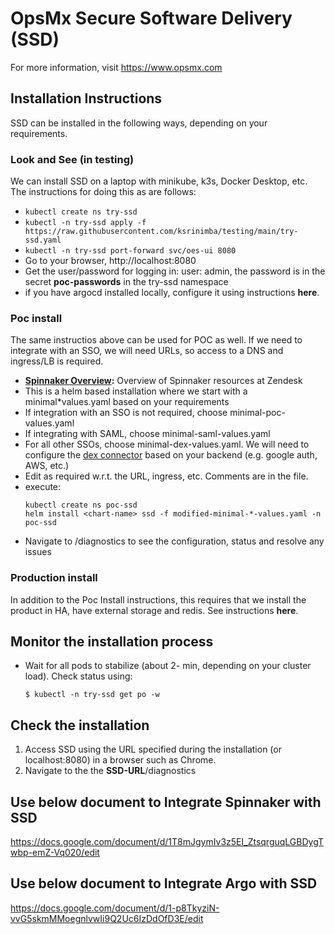# OpsMx Secure Software Delivery (SSD)
For more information, visit https://www.opsmx.com

## Installation Instructions
SSD can be installed in the following ways, depending on your requirements.

### Look and See (in testing)
We can install SSD on a laptop with minikube, k3s, Docker Desktop, etc.
The instructions for doing this as are follows:
- ```kubectl create ns try-ssd```
- ```kubectl -n try-ssd apply -f https://raw.githubusercontent.com/ksrinimba/testing/main/try-ssd.yaml```
- ```kubectl -n try-ssd port-forward svc/oes-ui 8080```
- Go to your browser, http://localhost:8080
- Get the user/password for logging in: user: admin, the password is in the secret **poc-passwords** in the try-ssd namespace
- if you have argocd installed locally, configure it using instructions **here**.

### Poc install
The same instructios above can be used for POC as well. If we need to integrate with an SSO, we will need URLs, so access to a DNS and ingress/LB is required.
- __[Spinnaker Overview](docs/spinnaker-overview.md):__ Overview of Spinnaker resources at Zendesk
- This is a helm based installation where we start with a minimal*values.yaml based on your requirements
- If integration with an SSO is not required, choose minimal-poc-values.yaml
- If integrating with SAML, choose minimal-saml-values.yaml
- For all other SSOs, choose minimal-dex-values.yaml. We will need to configure the [dex connector](https://dexidp.io/docs/connectors/) based on your backend (e.g. google auth, AWS, etc.)
- Edit as required w.r.t. the URL, ingress, etc. Comments are in the file.
- execute:
  ```
  kubectl create ns poc-ssd
  helm install <chart-name> ssd -f modified-minimal-*-values.yaml -n poc-ssd
  ```
- Navigate to <your base URL>/diagnostics to see the configuration, status and resolve any issues

### Production install
In addition to the Poc Install instructions, this requires that we install the product in HA, have external storage and redis. See instructions **here**.


## Monitor the installation process
- Wait for all pods to stabilize (about 2- min, depending on your cluster load). Check status using:

    ```console
    $ kubectl -n try-ssd get po -w
    ```

## Check the installation
1. Access SSD using the URL specified during the installation (or localhost:8080) in a browser such as Chrome.
2. Navigate to the the **SSD-URL**/diagnostics

## Use below document to Integrate Spinnaker with SSD

 https://docs.google.com/document/d/1T8mJgymIv3z5EI_ZtsqrguqLGBDygTwbp-emZ-Vq020/edit

## Use below document to Integrate Argo with SSD

 https://docs.google.com/document/d/1-p8TkyziN-vvG5skmMMoegnlvwIi9Q2Uc6IzDdOfD3E/edit
